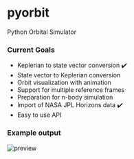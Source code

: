 # pyorbit
Python Orbital Simulator

### Current Goals

* Keplerian to state vector conversion :heavy_check_mark:
* State vector to Keplerian conversion
* Orbit visualization with animation
* Support for multiple reference frames
* Preparation for n-body simulation
* Import of NASA JPL Horizons data :heavy_check_mark:
* Easy to use API

### Example output
![preview](https://i.imgur.com/kKhWLBt.png)
